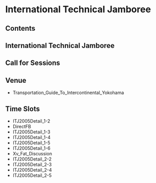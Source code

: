 # International Technical Jamboree
## Contents
## International Technical Jamboree
## Call for Sessions
## Venue
* Transportation_Guide_To_Intercontinental_Yokohama
## Time Slots
* ITJ2005Detail_1-2
* DirectFB
* ITJ2005Detail_1-3
* ITJ2005Detail_1-4
* ITJ2005Detail_1-5
* ITJ2005Detail_1-6
* Xv_Fat_Discussion
* ITJ2005Detail_2-2
* ITJ2005Detail_2-3
* ITJ2005Detail_2-4
* ITJ2005Detail_2-5
